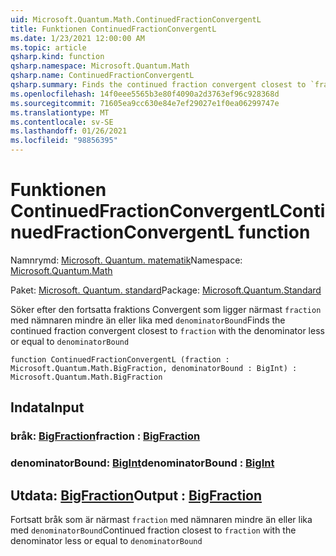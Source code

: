 ```yaml
---
uid: Microsoft.Quantum.Math.ContinuedFractionConvergentL
title: Funktionen ContinuedFractionConvergentL
ms.date: 1/23/2021 12:00:00 AM
ms.topic: article
qsharp.kind: function
qsharp.namespace: Microsoft.Quantum.Math
qsharp.name: ContinuedFractionConvergentL
qsharp.summary: Finds the continued fraction convergent closest to `fraction` with the denominator less or equal to `denominatorBound`
ms.openlocfilehash: 14f0eee5565b3e80f4090a2d3763ef96c928368d
ms.sourcegitcommit: 71605ea9cc630e84e7ef29027e1f0ea06299747e
ms.translationtype: MT
ms.contentlocale: sv-SE
ms.lasthandoff: 01/26/2021
ms.locfileid: "98856395"
---
```

# <a name="continuedfractionconvergentl-function"></a><span data-ttu-id="85f52-102">Funktionen ContinuedFractionConvergentL</span><span class="sxs-lookup"><span data-stu-id="85f52-102">ContinuedFractionConvergentL function</span></span>

<span data-ttu-id="85f52-103">Namnrymd: [Microsoft. Quantum. matematik](xref:Microsoft.Quantum.Math)</span><span class="sxs-lookup"><span data-stu-id="85f52-103">Namespace: [Microsoft.Quantum.Math](xref:Microsoft.Quantum.Math)</span></span>

<span data-ttu-id="85f52-104">Paket: [Microsoft. Quantum. standard](https://nuget.org/packages/Microsoft.Quantum.Standard)</span><span class="sxs-lookup"><span data-stu-id="85f52-104">Package: [Microsoft.Quantum.Standard](https://nuget.org/packages/Microsoft.Quantum.Standard)</span></span>


<span data-ttu-id="85f52-105">Söker efter den fortsatta fraktions Convergent som ligger närmast `fraction` med nämnaren mindre än eller lika med `denominatorBound`</span><span class="sxs-lookup"><span data-stu-id="85f52-105">Finds the continued fraction convergent closest to `fraction` with the denominator less or equal to `denominatorBound`</span></span>

```qsharp
function ContinuedFractionConvergentL (fraction : Microsoft.Quantum.Math.BigFraction, denominatorBound : BigInt) : Microsoft.Quantum.Math.BigFraction
```


## <a name="input"></a><span data-ttu-id="85f52-106">Indata</span><span class="sxs-lookup"><span data-stu-id="85f52-106">Input</span></span>

### <a name="fraction--bigfraction"></a><span data-ttu-id="85f52-107">bråk: [BigFraction](xref:Microsoft.Quantum.Math.BigFraction)</span><span class="sxs-lookup"><span data-stu-id="85f52-107">fraction : [BigFraction](xref:Microsoft.Quantum.Math.BigFraction)</span></span>




### <a name="denominatorbound--bigint"></a><span data-ttu-id="85f52-108">denominatorBound: [BigInt](xref:microsoft.quantum.lang-ref.bigint)</span><span class="sxs-lookup"><span data-stu-id="85f52-108">denominatorBound : [BigInt](xref:microsoft.quantum.lang-ref.bigint)</span></span>





## <a name="output--bigfraction"></a><span data-ttu-id="85f52-109">Utdata: [BigFraction](xref:Microsoft.Quantum.Math.BigFraction)</span><span class="sxs-lookup"><span data-stu-id="85f52-109">Output : [BigFraction](xref:Microsoft.Quantum.Math.BigFraction)</span></span>

<span data-ttu-id="85f52-110">Fortsatt bråk som är närmast `fraction` med nämnaren mindre än eller lika med `denominatorBound`</span><span class="sxs-lookup"><span data-stu-id="85f52-110">Continued fraction closest to `fraction` with the denominator less or equal to `denominatorBound`</span></span>